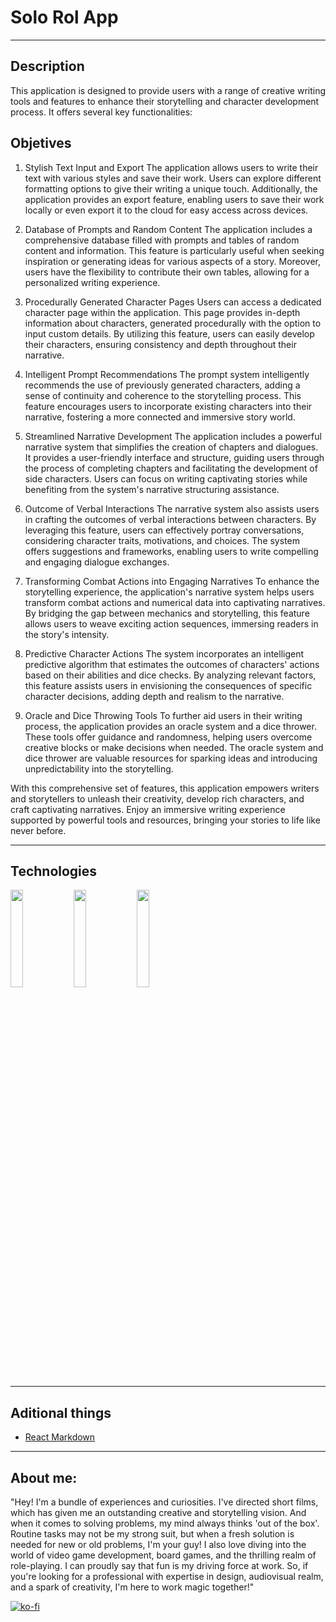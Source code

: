 # Solo Rol App

---

## Description

This application is designed to provide users with a range of creative writing tools and features to enhance their storytelling and character development process. It offers several key functionalities:

## Objetives

1. Stylish Text Input and Export
   The application allows users to write their text with various styles and save their work. Users can explore different formatting options to give their writing a unique touch. Additionally, the application provides an export feature, enabling users to save their work locally or even export it to the cloud for easy access across devices.

2. Database of Prompts and Random Content
   The application includes a comprehensive database filled with prompts and tables of random content and information. This feature is particularly useful when seeking inspiration or generating ideas for various aspects of a story. Moreover, users have the flexibility to contribute their own tables, allowing for a personalized writing experience.

3. Procedurally Generated Character Pages
   Users can access a dedicated character page within the application. This page provides in-depth information about characters, generated procedurally with the option to input custom details. By utilizing this feature, users can easily develop their characters, ensuring consistency and depth throughout their narrative.

4. Intelligent Prompt Recommendations
   The prompt system intelligently recommends the use of previously generated characters, adding a sense of continuity and coherence to the storytelling process. This feature encourages users to incorporate existing characters into their narrative, fostering a more connected and immersive story world.

5. Streamlined Narrative Development
   The application includes a powerful narrative system that simplifies the creation of chapters and dialogues. It provides a user-friendly interface and structure, guiding users through the process of completing chapters and facilitating the development of side characters. Users can focus on writing captivating stories while benefiting from the system's narrative structuring assistance.

6. Outcome of Verbal Interactions
   The narrative system also assists users in crafting the outcomes of verbal interactions between characters. By leveraging this feature, users can effectively portray conversations, considering character traits, motivations, and choices. The system offers suggestions and frameworks, enabling users to write compelling and engaging dialogue exchanges.

7. Transforming Combat Actions into Engaging Narratives
   To enhance the storytelling experience, the application's narrative system helps users transform combat actions and numerical data into captivating narratives. By bridging the gap between mechanics and storytelling, this feature allows users to weave exciting action sequences, immersing readers in the story's intensity.

8. Predictive Character Actions
   The system incorporates an intelligent predictive algorithm that estimates the outcomes of characters' actions based on their abilities and dice checks. By analyzing relevant factors, this feature assists users in envisioning the consequences of specific character decisions, adding depth and realism to the narrative.

9. Oracle and Dice Throwing Tools
   To further aid users in their writing process, the application provides an oracle system and a dice thrower. These tools offer guidance and randomness, helping users overcome creative blocks or make decisions when needed. The oracle system and dice thrower are valuable resources for sparking ideas and introducing unpredictability into the storytelling.

With this comprehensive set of features, this application empowers writers and storytellers to unleash their creativity, develop rich characters, and craft captivating narratives. Enjoy an immersive writing experience supported by powerful tools and resources, bringing your stories to life like never before.

---

## Technologies

<img src="https://logo.clearbit.com/nodejs.org" width="20%"><img src="https://logo.clearbit.com/reactjs.org" width="20%"><img src="https://reactrouter.com/_brand/react-router-mark-color-inverted.png" width="20%">

---

## Aditional things

- [React Markdown](https://www.npmjs.com/package/react-markdown)

---

## About me:

"Hey! I'm a bundle of experiences and curiosities. I've directed short films, which has given me an outstanding creative and storytelling vision. And when it comes to solving problems, my mind always thinks 'out of the box'. Routine tasks may not be my strong suit, but when a fresh solution is needed for new or old problems, I'm your guy! I also love diving into the world of video game development, board games, and the thrilling realm of role-playing. I can proudly say that fun is my driving force at work. So, if you're looking for a professional with expertise in design, audiovisual realm, and a spark of creativity, I'm here to work magic together!"

[![ko-fi](https://ko-fi.com/img/githubbutton_sm.svg)](https://ko-fi.com/P5P6LEMUF)
